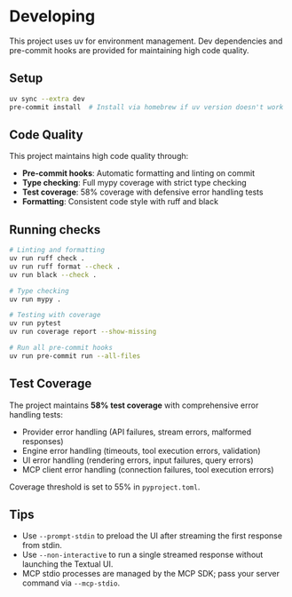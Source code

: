 # Developing

This project uses uv for environment management. Dev dependencies and pre-commit hooks are provided for maintaining high code quality.

## Setup

```bash
uv sync --extra dev
pre-commit install  # Install via homebrew if uv version doesn't work
```

## Code Quality

This project maintains high code quality through:

- **Pre-commit hooks**: Automatic formatting and linting on commit
- **Type checking**: Full mypy coverage with strict type checking
- **Test coverage**: 58% coverage with defensive error handling tests
- **Formatting**: Consistent code style with ruff and black

## Running checks

```bash
# Linting and formatting
uv run ruff check .
uv run ruff format --check .
uv run black --check .

# Type checking
uv run mypy .

# Testing with coverage
uv run pytest
uv run coverage report --show-missing

# Run all pre-commit hooks
uv run pre-commit run --all-files
```

## Test Coverage

The project maintains **58% test coverage** with comprehensive error handling tests:

- Provider error handling (API failures, stream errors, malformed responses)
- Engine error handling (timeouts, tool execution errors, validation)
- UI error handling (rendering errors, input failures, query errors)
- MCP client error handling (connection failures, tool execution errors)

Coverage threshold is set to 55% in `pyproject.toml`.

## Tips

- Use `--prompt-stdin` to preload the UI after streaming the first response from stdin.
- Use `--non-interactive` to run a single streamed response without launching the Textual UI.
- MCP stdio processes are managed by the MCP SDK; pass your server command via `--mcp-stdio`.
